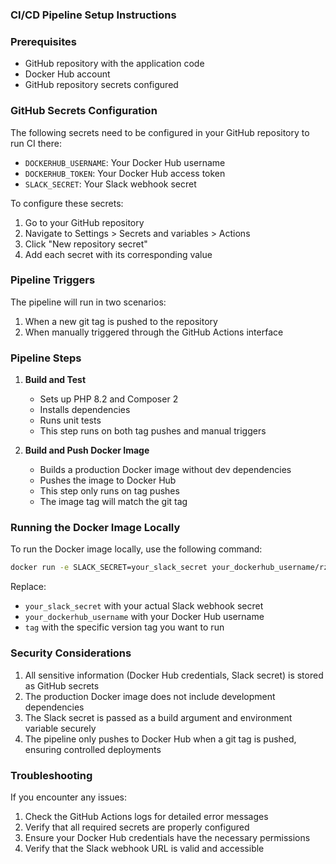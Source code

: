 ### CI/CD Pipeline Setup Instructions

### Prerequisites
- GitHub repository with the application code
- Docker Hub account
- GitHub repository secrets configured

### GitHub Secrets Configuration
The following secrets need to be configured in your GitHub repository to run CI there:
- `DOCKERHUB_USERNAME`: Your Docker Hub username
- `DOCKERHUB_TOKEN`: Your Docker Hub access token
- `SLACK_SECRET`: Your Slack webhook secret

To configure these secrets:
1. Go to your GitHub repository
2. Navigate to Settings > Secrets and variables > Actions
3. Click "New repository secret"
4. Add each secret with its corresponding value

### Pipeline Triggers
The pipeline will run in two scenarios:
1. When a new git tag is pushed to the repository
2. When manually triggered through the GitHub Actions interface

### Pipeline Steps
1. **Build and Test**
   - Sets up PHP 8.2 and Composer 2
   - Installs dependencies
   - Runs unit tests
   - This step runs on both tag pushes and manual triggers

2. **Build and Push Docker Image**
   - Builds a production Docker image without dev dependencies
   - Pushes the image to Docker Hub
   - This step only runs on tag pushes
   - The image tag will match the git tag

### Running the Docker Image Locally
To run the Docker image locally, use the following command:

```bash
docker run -e SLACK_SECRET=your_slack_secret your_dockerhub_username/rz-slack-me:tag
```

Replace:
- `your_slack_secret` with your actual Slack webhook secret
- `your_dockerhub_username` with your Docker Hub username
- `tag` with the specific version tag you want to run

### Security Considerations
1. All sensitive information (Docker Hub credentials, Slack secret) is stored as GitHub secrets
2. The production Docker image does not include development dependencies
3. The Slack secret is passed as a build argument and environment variable securely
4. The pipeline only pushes to Docker Hub when a git tag is pushed, ensuring controlled deployments

### Troubleshooting
If you encounter any issues:
1. Check the GitHub Actions logs for detailed error messages
2. Verify that all required secrets are properly configured
3. Ensure your Docker Hub credentials have the necessary permissions
4. Verify that the Slack webhook URL is valid and accessible 